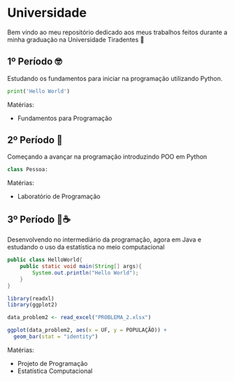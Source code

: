 # Universidade
 
Bem vindo ao meu repositório dedicado aos meus trabalhos feitos durante a minha graduação na Universidade Tiradentes 👋  


## 1º Período 🤓
Estudando os fundamentos para iniciar na programação utilizando Python.

``` Python
print('Hello World')
```

Matérias:
* Fundamentos para Programação

## 2º Período 🐍
Começando a avançar na programação introduzindo POO em Python

``` Python
class Pessoa:
```

Matérias:
* Laboratório de Programação

## 3º Período 🧐☕
Desenvolvendo no intermediário da programação, agora em Java e estudando o uso da estatística no meio computacional

``` Java
public class HelloWorld{
    public static void main(String[] args){
        System.out.println("Hello World");
    }
}
```

``` R
library(readxl)
library(ggplot2)

data_problem2 <- read_excel("PROBLEMA_2.xlsx")

ggplot(data_problem2, aes(x = UF, y = POPULAÇÃO)) +
  geom_bar(stat = "identity")
```

Matérias:
* Projeto de Programação
* Estatística Computacional
